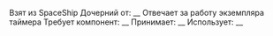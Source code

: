 Взят из SpaceShip
Дочерний от: __
Отвечает за работу экземпляра таймера 
Требует компонент: __
Принимает: __
Использует: __
